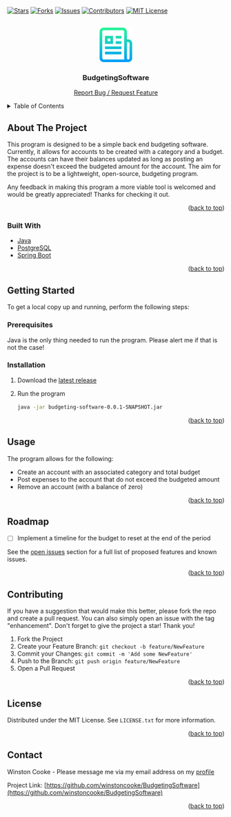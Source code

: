 <div id="top"></div>

<!-- PROJECT SHIELDS -->
<!--
*** Reference links are enclosed in brackets [ ] instead of parentheses ( ).
*** See the bottom of this document for the declaration of the reference variables
*** https://www.markdownguide.org/basic-syntax/#reference-style-links
-->
[![Stars][stars-shield]][stars-url]
[![Forks][forks-shield]][forks-url]
[![Issues][issues-shield]][issues-url]
[![Contributors][contributors-shield]][contributors-url]
[![MIT License][license-shield]][license-url]
<!-- [![LinkedIn][linkedin-shield]][linkedin-url] -->



<!-- PROJECT LOGO -->
<br />
<div align="center">
  <a href="https://github.com/winstoncooke/BudgetingSoftware">
    <img src="images/logo.png" alt="Logo" width="80" height="80">
  </a>

<h3 align="center">BudgetingSoftware</h3>

  <p align="center">
    <a href="https://github.com/winstoncooke/BudgetingSoftware/issues">Report Bug / Request Feature</a>
  </p>
</div>



<!-- TABLE OF CONTENTS -->
<details>
  <summary>Table of Contents</summary>
  <ol>
    <li>
      <a href="#about-the-project">About The Project</a>
      <ul>
        <li><a href="#built-with">Built With</a></li>
      </ul>
    </li>
    <li>
      <a href="#getting-started">Getting Started</a>
      <ul>
        <li><a href="#prerequisites">Prerequisites</a></li>
        <li><a href="#installation">Installation</a></li>
      </ul>
    </li>
    <li><a href="#usage">Usage</a></li>
    <li><a href="#roadmap">Roadmap</a></li>
    <li><a href="#contributing">Contributing</a></li>
    <li><a href="#license">License</a></li>
    <li><a href="#contact">Contact</a></li>
  </ol>
</details>



<!-- ABOUT THE PROJECT -->
## About The Project

<!-- <img src="https://github.com/winstoncooke/BudgetingSoftware/blob/main/images/screenshot.png" width=45% height=45%> -->

This program is designed to be a simple back end budgeting software. Currently, it allows for accounts to be created with a category and a budget. The accounts can have their balances updated as long as posting an expense doesn't exceed the budgeted amount for the account. The aim for the project is to be a lightweight, open-source, budgeting program.

Any feedback in making this program a more viable tool is welcomed and would be greatly appreciated! Thanks for checking it out.

<p align="right">(<a href="#top">back to top</a>)</p>



### Built With

* [Java](https://www.java.com/)
* [PostgreSQL](https://www.postgresql.org/)
* [Spring Boot](https://spring.io/projects/spring-boot)

<p align="right">(<a href="#top">back to top</a>)</p>



<!-- GETTING STARTED -->
## Getting Started

To get a local copy up and running, perform the following steps:

### Prerequisites

Java is the only thing needed to run the program.
Please alert me if that is not the case!

### Installation

1. Download the [latest release](https://github.com/winstoncooke/BudgetingSoftware/releases)

2. Run the program
   ```sh
   java -jar budgeting-software-0.0.1-SNAPSHOT.jar
   ```

<p align="right">(<a href="#top">back to top</a>)</p>



<!-- USAGE EXAMPLES -->
## Usage

The program allows for the following:
- Create an account with an associated category and total budget
- Post expenses to the account that do not exceed the budgeted amount
- Remove an account (with a balance of zero)

<p align="right">(<a href="#top">back to top</a>)</p>



<!-- ROADMAP -->
## Roadmap

- [ ] Implement a timeline for the budget to reset at the end of the period

See the [open issues](https://github.com/winstoncooke/BudgetingSoftware/issues?q=is:open+is:issue) section for a full list of proposed features and known issues.

<p align="right">(<a href="#top">back to top</a>)</p>



<!-- CONTRIBUTING -->
## Contributing

If you have a suggestion that would make this better, please fork the repo and create a pull request. You can also simply open an issue with the tag "enhancement".
Don't forget to give the project a star! Thank you!

1. Fork the Project
2. Create your Feature Branch: `git checkout -b feature/NewFeature`
3. Commit your Changes: `git commit -m 'Add some NewFeature'`
4. Push to the Branch: `git push origin feature/NewFeature`
5. Open a Pull Request

<p align="right">(<a href="#top">back to top</a>)</p>



<!-- LICENSE -->
## License

Distributed under the MIT License. See `LICENSE.txt` for more information.

<p align="right">(<a href="#top">back to top</a>)</p>



<!-- CONTACT -->
## Contact

Winston Cooke - Please message me via my email address on my [profile](https://github.com/winstoncooke)

Project Link: [https://github.com/winstoncooke/BudgetingSoftware](https://github.com/winstoncooke/BudgetingSoftware)

<p align="right">(<a href="#top">back to top</a>)</p>



<!-- ACKNOWLEDGMENTS -->
<!-- 
## Acknowledgments

* []()

<p align="right">(<a href="#top">back to top</a>)</p>
-->



<!-- MARKDOWN LINKS & IMAGES -->
<!-- https://www.markdownguide.org/basic-syntax/#reference-style-links -->
[contributors-shield]: https://img.shields.io/github/contributors/winstoncooke/BudgetingSoftware.svg?style=for-the-badge
[contributors-url]: https://github.com/winstoncooke/BudgetingSoftware/graphs/contributors
[forks-shield]: https://img.shields.io/github/forks/winstoncooke/BudgetingSoftware.svg?style=for-the-badge
[forks-url]: https://github.com/winstoncooke/BudgetingSoftware/network/members
[stars-shield]: https://img.shields.io/github/stars/winstoncooke/BudgetingSoftware.svg?style=for-the-badge
[stars-url]: https://github.com/winstoncooke/BudgetingSoftware/stargazers
[issues-shield]: https://img.shields.io/github/issues/winstoncooke/BudgetingSoftware.svg?style=for-the-badge
[issues-url]: https://github.com/winstoncooke/BudgetingSoftware/issues
[license-shield]: https://img.shields.io/github/license/winstoncooke/BudgetingSoftware.svg?style=for-the-badge
[license-url]: https://github.com/winstoncooke/BudgetingSoftware/blob/main/LICENSE
[linkedin-shield]: https://img.shields.io/badge/-LinkedIn-black.svg?style=for-the-badge&logo=linkedin&colorB=555
[linkedin-url]: https://linkedin.com/in/linkedin_username
[product-screenshot]: images/screenshot.png

<!-- Credit for README template: https://github.com/othneildrew/Best-README-Template -->
